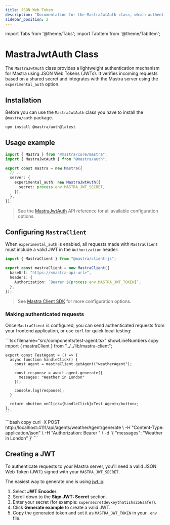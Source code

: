 ```yaml
---
title: JSON Web Token
description: "Documentation for the MastraJwtAuth class, which authenticates Mastra applications using JSON Web Tokens."
sidebar_position: 2
---
```


import Tabs from '@theme/Tabs';
import TabItem from '@theme/TabItem';

# MastraJwtAuth Class

The `MastraJwtAuth` class provides a lightweight authentication mechanism for Mastra using JSON Web Tokens (JWTs). It verifies incoming requests based on a shared secret and integrates with the Mastra server using the `experimental_auth` option.

## Installation

Before you can use the `MastraJwtAuth` class you have to install the `@mastra/auth` package.

```bash copy
npm install @mastra/auth@latest
```

## Usage example

```typescript {2,7-9} filename="src/mastra/index.ts" showLineNumbers copy
import { Mastra } from "@mastra/core/mastra";
import { MastraJwtAuth } from "@mastra/auth";

export const mastra = new Mastra({
  // ..
  server: {
    experimental_auth: new MastraJwtAuth({
      secret: process.env.MASTRA_JWT_SECRET,
    }),
  },
});
```

> See the [MastraJwtAuth](/docs/reference/auth/jwt) API reference for all available configuration options.

## Configuring `MastraClient`

When `experimental_auth` is enabled, all requests made with `MastraClient` must include a valid JWT in the `Authorization` header:

```typescript {6} filename="lib/mastra/mastra-client.ts" showLineNumbers copy
import { MastraClient } from "@mastra/client-js";

export const mastraClient = new MastraClient({
  baseUrl: "https://<mastra-api-url>",
  headers: {
    Authorization: `Bearer ${process.env.MASTRA_JWT_TOKEN}`,
  },
});
```

> See [Mastra Client SDK](/docs/server-db/mastra-client) for more configuration options.

### Making authenticated requests

Once `MastraClient` is configured, you can send authenticated requests from your frontend application, or use `curl` for quick local testing:

<Tabs>
  <TabItem value="react" label="React">
    ```tsx filename="src/components/test-agent.tsx" showLineNumbers copy
    import { mastraClient } from "../../lib/mastra-client";

    export const TestAgent = () => {
      async function handleClick() {
        const agent = mastraClient.getAgent("weatherAgent");

        const response = await agent.generate({
          messages: "Weather in London"
        });

        console.log(response);
      }

      return <button onClick={handleClick}>Test Agent</button>;
    };
    ```

  </TabItem>
  <TabItem value="curl" label="cURL">
    ```bash copy
    curl -X POST http://localhost:4111/api/agents/weatherAgent/generate \
      -H "Content-Type: application/json" \
      -H "Authorization: Bearer <your-jwt>" \
      -d '{
        "messages": "Weather in London"
      }'
    ```
  </TabItem>
</Tabs>

## Creating a JWT

To authenticate requests to your Mastra server, you'll need a valid JSON Web Token (JWT) signed with your `MASTRA_JWT_SECRET`.

The easiest way to generate one is using [jwt.io](https://www.jwt.io/):

1. Select **JWT Encoder**.
2. Scroll down to the **Sign JWT: Secret** section.
3. Enter your secret (for example: `supersecretdevkeythatishs256safe!`).
4. Click **Generate example** to create a valid JWT.
5. Copy the generated token and set it as `MASTRA_JWT_TOKEN` in your `.env` file.
